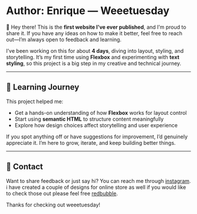 # Author: Enrique — Weeetuesday

👋 Hey there! This is the **first website I've ever published**, and I’m proud to share it. If you have any ideas on how to make it better, feel free to reach out—I’m always open to feedback and learning.

I’ve been working on this for about **4 days**, diving into layout, styling, and storytelling. It’s my first time using **Flexbox** and experimenting with **text styling**, so this project is a big step in my creative and technical journey.

---

## 🧠 Learning Journey

This project helped me:

- Get a hands-on understanding of how **Flexbox** works for layout control
- Start using **semantic HTML** to structure content meaningfully
- Explore how design choices affect storytelling and user experience

If you spot anything off or have suggestions for improvement, I’d genuinely appreciate it. I’m here to grow, iterate, and keep building better things.

---

## 💬 Contact

Want to share feedback or just say hi? You can reach me through [instagram](https://www.instagram.com/weeetuesday/).
i have created a couple of designs for online store as well if you would like to check those out please feel free [redbubble](https://www.redbubble.com/people/weetuesday/shop?asc=u).

Thanks for checking out weeetuesday!
